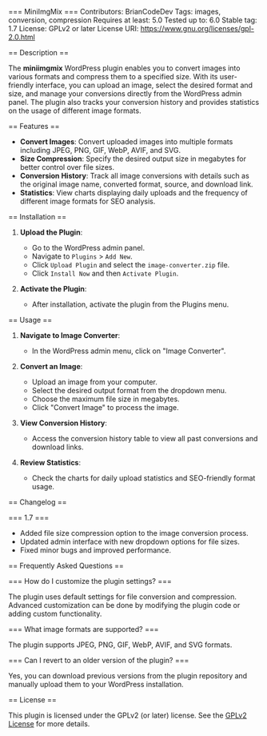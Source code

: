 === MiniImgMix ===
Contributors: BrianCodeDev
Tags: images, conversion, compression
Requires at least: 5.0
Tested up to: 6.0
Stable tag: 1.7
License: GPLv2 or later
License URI: https://www.gnu.org/licenses/gpl-2.0.html

== Description ==

The **miniimgmix** WordPress plugin enables you to convert images into various formats and compress them to a specified size. With its user-friendly interface, you can upload an image, select the desired format and size, and manage your conversions directly from the WordPress admin panel. The plugin also tracks your conversion history and provides statistics on the usage of different image formats.

== Features ==

- **Convert Images**: Convert uploaded images into multiple formats including JPEG, PNG, GIF, WebP, AVIF, and SVG.
- **Size Compression**: Specify the desired output size in megabytes for better control over file sizes.
- **Conversion History**: Track all image conversions with details such as the original image name, converted format, source, and download link.
- **Statistics**: View charts displaying daily uploads and the frequency of different image formats for SEO analysis.

== Installation ==

1. **Upload the Plugin**:
   - Go to the WordPress admin panel.
   - Navigate to `Plugins` > `Add New`.
   - Click `Upload Plugin` and select the `image-converter.zip` file.
   - Click `Install Now` and then `Activate Plugin`.

2. **Activate the Plugin**:
   - After installation, activate the plugin from the Plugins menu.

== Usage ==

1. **Navigate to Image Converter**:
   - In the WordPress admin menu, click on "Image Converter".

2. **Convert an Image**:
   - Upload an image from your computer.
   - Select the desired output format from the dropdown menu.
   - Choose the maximum file size in megabytes.
   - Click "Convert Image" to process the image.

3. **View Conversion History**:
   - Access the conversion history table to view all past conversions and download links.

4. **Review Statistics**:
   - Check the charts for daily upload statistics and SEO-friendly format usage.

== Changelog ==

=== 1.7 ===
- Added file size compression option to the image conversion process.
- Updated admin interface with new dropdown options for file sizes.
- Fixed minor bugs and improved performance.

== Frequently Asked Questions ==

=== How do I customize the plugin settings? ===

The plugin uses default settings for file conversion and compression. Advanced customization can be done by modifying the plugin code or adding custom functionality.

=== What image formats are supported? ===

The plugin supports JPEG, PNG, GIF, WebP, AVIF, and SVG formats.

=== Can I revert to an older version of the plugin? ===

Yes, you can download previous versions from the plugin repository and manually upload them to your WordPress installation.

== License ==

This plugin is licensed under the GPLv2 (or later) license. See the [GPLv2 License](https://www.gnu.org/licenses/gpl-2.0.html) for more details.
